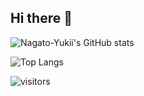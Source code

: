 ## Hi there 👋

![Nagato-Yukii's GitHub stats](https://github-readme-stats.vercel.app/api?username=Nagato-Yukii&theme=dark&ring_color=800080&text_color=ADD8E6&title_color=FFFF00)

![Top Langs](https://github-readme-stats.vercel.app/api/top-langs/?username=Nagato-Yukii&theme=dark&text_color=ADD8E6&title_color=FFFF00&hide_title=true&layout=compact)

![visitors](https://visitor-badge.glitch.me/badge?page_id=Nagato-Yukii&left_color=green&right_color=red)
<!--
**Nagato-Yukii/Nagato-Yukii** is a ✨ _special_ ✨ repository because its `README.md` (this file) appears on your GitHub profile.

Here are some ideas to get you started:

- 🔭 I’m currently working on ...
- 🌱 I’m currently learning ...
- 👯 I’m looking to collaborate on ...
- 🤔 I’m looking for help with ...
- 💬 Ask me about ...
- 📫 How to reach me: ...
- 😄 Pronouns: ...
- ⚡ Fun fact: ...
-->
